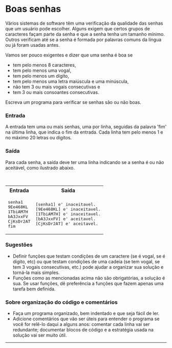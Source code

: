 
<h1>Boas senhas</h1>

<p>
Vários sistemas de software têm uma verificação da qualidade das
senhas que um usuário pode escolher.  Alguns exigem que certos grupos
de caracteres façam parte da senha e que a senha tenha um tamanho
mínimo.  Outros verificam até se a senha é formada por palavras comuns
da língua ou já foram usadas antes.


</p><p>
Vamos ser pouco exigentes e dizer que uma senha é boa se
</p><ul>
  <li>
tem pelo menos 8 caracteres,
</li><li>
tem pelo menos uma vogal,
</li><li>
tem pelo menos um dígito,
</li><li>
tem pelo menos uma letra maiúscula e uma minúscula,
</li><li>
não tem 3 ou mais vogais consecutivas e
</li><li>
tem 3 ou mais consoantes consecutivas.
</li></ul>

<p>
Escreva um programa para verificar se senhas são ou não boas.  


</p><h3>Entrada</h3>

A entrada tem uma ou mais senhas, uma por linha, seguidas da palavra
'fim' na última linha, que indica o fim da entrada.  Cada linha tem
pelo menos 1 e no máximo 20 letras ou dígitos.

<h3>Saída</h3>

Para cada senha, a saída deve ter uma linha indicando se a senha é ou
não aceitável, como ilustrado abaixo.


<p>&nbsp;
  
</p><p>
</p><table class="testcase">
<tbody><tr><th>Entrada</th><th>Saída</th></tr>
<tr><td>
<pre>senha1
9Ee468KL
1TbiAM7H
bA3JxxFV
CjKsDr2AT
fim
</pre>
</td><td>
<pre>[senha1] e' inaceitavel.
[9Ee468KL] e' inaceitavel.
[1TbiAM7H] e' inaceitavel.
[bA3JxxFV] e' aceitavel.
[CjKsDr2AT] e' aceitavel.
</pre>
</td></tr>
</tbody></table>


<h3>Sugestões</h3>

<ul>
<li>
Definir funções que testam condições de um caractere (se é vogal, se é
dígito, etc) ou que testam condições de uma cadeia (se tem vogal, se
tem 3 vogais consecutivas, etc.) pode ajudar a organizar sua solução e
torná-la mais simples.

</li><li>
Funções como as mencionadas acima não são obrigatórias, a solução é
sua.  Se usar funções, dê preferência a funções que fazem apenas uma
tarefa bem definida.
</li></ul>


<h3>Sobre organização do código e comentários</h3>

<ul>
<li>
Faça um programa organizado, bem indentado e que seja fácil de ler.
</li><li>
Adicione comentários que vão ser úteis para entender o programa se
você for relê-lo daqui a alguns anos: comentar cada linha vai ser
redundante; documentar blocos de código e a estratégia usada na
solução vai ser muito útil.
</li></ul>
<hr></form></div></div>

</body></html>
